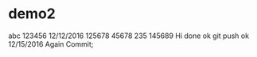 # demo2
abc
123456
12/12/2016
125678
45678
235
145689
Hi
done
ok
git push
ok
12/15/2016
Again Commit;
